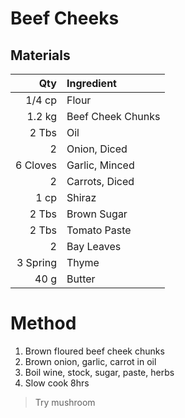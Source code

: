 # Beef Cheeks

## Materials

|Qty|Ingredient|
|-:|:-|
|1/4 cp|Flour|
|1.2 kg|Beef Cheek Chunks|
|2 Tbs|Oil|
|2|Onion, Diced|
|6 Cloves|Garlic, Minced|
|2|Carrots, Diced|
|1 cp|Shiraz|
|2 Tbs|Brown Sugar|
|2 Tbs|Tomato Paste|
|2|Bay Leaves|
|3 Spring|Thyme|
|40 g|Butter|


# Method

1. Brown floured beef cheek chunks
2. Brown onion, garlic, carrot in oil
3. Boil wine, stock, sugar, paste, herbs
4. Slow cook 8hrs

> Try mushroom